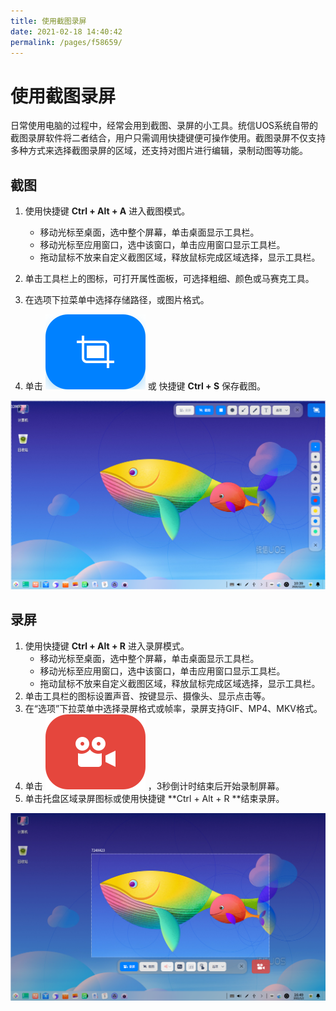 ```yaml
---
title: 使用截图录屏
date: 2021-02-18 14:40:42
permalink: /pages/f58659/
---
```

# 使用截图录屏

日常使用电脑的过程中，经常会用到截图、录屏的小工具。统信UOS系统自带的截图录屏软件将二者结合，用户只需调用快捷键便可操作使用。截图录屏不仅支持多种方式来选择截图录屏的区域，还支持对图片进行编辑，录制动图等功能。

## 截图

1. 使用快捷键 **Ctrl + Alt + A** 进入截图模式。

   - 移动光标至桌面，选中整个屏幕，单击桌面显示工具栏。
   - 移动光标至应用窗口，选中该窗口，单击应用窗口显示工具栏。
   - 拖动鼠标不放来自定义截图区域，释放鼠标完成区域选择，显示工具栏。

2. 单击工具栏上的图标，可打开属性面板，可选择粗细、颜色或马赛克工具。
3. 在选项下拉菜单中选择存储路径，或图片格式。
4. 单击 ![srceen](./fig/screenshot_button.svg) 或 快捷键 **Ctrl + S** 保存截图。

![screen](./fig/fullscreen.png)

## 录屏

1. 使用快捷键 **Ctrl + Alt + R** 进入录屏模式。
   - 移动光标至桌面，选中整个屏幕，单击桌面显示工具栏。
   - 移动光标至应用窗口，选中该窗口，单击应用窗口显示工具栏。
   - 拖动鼠标不放来自定义截图区域，释放鼠标完成区域选择，显示工具栏。
2. 单击工具栏的图标设置声音、按键显示、摄像头、显示点击等。
3. 在“选项”下拉菜单中选择录屏格式或帧率，录屏支持GIF、MP4、MKV格式。
4. 单击 ![srceen](./fig/recorder_button.svg) ，3秒倒计时结束后开始录制屏幕。
5. 单击托盘区域录屏图标或使用快捷键 **Ctrl + Alt + R **结束录屏。

![recorder](./fig/recorder.png)
